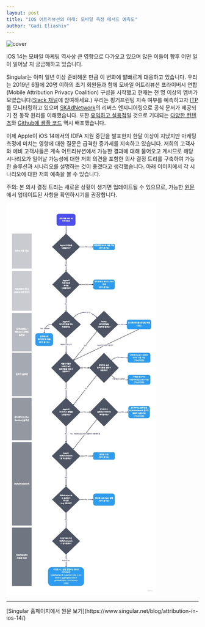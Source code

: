 ```yaml
---
layout: post
title: "iOS 어트리뷰션의 미래: 모바일 측정 메서드 예측도"
author: "Gadi Eliashiv"
---
```

![cover](https://www.singular.net/wp-content/uploads/2020/07/090387631e1e1c4d5d9455e51753a0d2.png)

iOS 14는 모바일 마케팅 역사상 큰 영향으로 다가오고 있으며 많은 이들이 향후 어떤 일이 일어날 지 궁금해하고 있습니다.

Singular는 이미 일년 이상 준비해온 만큼 이 변화에 발빠르게 대응하고 있습니다. 우리는 2019년 6월에 20명 이하의 초기 회원들과 함께 모바일 어트리뷰션 프라이버시 연합(Mobile Attribution Privacy Coalition) 구성을 시작했고 현재는 천 명 이상의 멤버가 모였습니다([Slack 채널](https://join.slack.com/t/mapworkinggroup/shared_invite/zt-9vlvhtzn-bqUVQ1zn3o1UorDNIodvZg)에 참여하세요.) 우리는 핑거프린팅 지속 여부를 예측하고자 [ITP](https://webkit.org/blog/category/privacy/)를 모니터링하고 있으며 [SKAdNetwork](https://singularkorea.github.io/2020-06-30/what-is-skadnetwork)의 리버스 엔지니어링으로 공식 문서가 제공되기 전 동작 원리를 이해했습니다. 또한 [유익하고 실용적](https://singularkorea.github.io/2020-07-14/skan-skadnetwork-implementation)일 것으로 기대되는 [다양한 컨텐츠](https://singularkorea.github.io/2020-06-29/idfa-faq)와 [Github에 샘플 코드](https://www.singular.net/blog/skan-skadnetwork-implementation/) 역시 배포했습니다.

이제 Apple이 iOS 14에서의 IDFA 지원 중단을 발표한지 한달 이상이 지났지만 마케팅 측정에 미치는 영향에 대한 질문은 급격한 증가세를 지속하고 있습니다. 저희의 고객사와 예비 고객사들은 계속 어트리뷰션에서 가능한 결과에 대해 물어오고 계시므로 해당 시나리오가 일어날 가능성에 대한 저희 의견을 포함한 의사 결정 트리를 구축하여 가능한 솔루션과 시나리오를 설명하는 것이 좋겠다고 생각했습니다. 아래 이미지에서 각 시나리오에 대한 저희 예측을 볼 수 있습니다.

주의: 본 의사 결정 트리는 새로운 상황이 생기면 업데이트될 수 있으므로, 가능한 [원문](https://www.singular.net/blog/attribution-in-ios-14/)에서 업데이트된 사항을 확인하시기를 권장합니다.

![map](https://github.com/singularkorea/singularkorea.github.io/blob/master/assets/KR_iOS14Map.jpg)


<hr>
[Singular 홈페이지에서 원문 보기](https://www.singular.net/blog/attribution-in-ios-14/)

